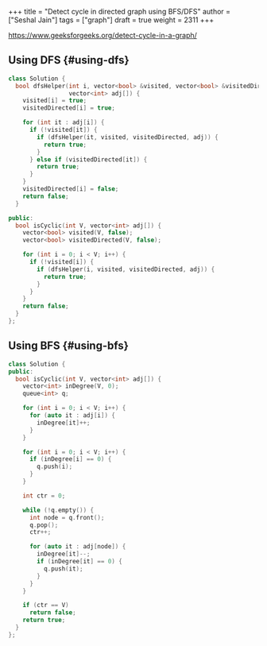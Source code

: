 +++
title = "Detect cycle in directed graph using BFS/DFS"
author = ["Seshal Jain"]
tags = ["graph"]
draft = true
weight = 2311
+++

<https://www.geeksforgeeks.org/detect-cycle-in-a-graph/>


## Using DFS {#using-dfs}

```cpp
class Solution {
  bool dfsHelper(int i, vector<bool> &visited, vector<bool> &visitedDirected,
                 vector<int> adj[]) {
    visited[i] = true;
    visitedDirected[i] = true;

    for (int it : adj[i]) {
      if (!visited[it]) {
        if (dfsHelper(it, visited, visitedDirected, adj)) {
          return true;
        }
      } else if (visitedDirected[it]) {
        return true;
      }
    }
    visitedDirected[i] = false;
    return false;
  }

public:
  bool isCyclic(int V, vector<int> adj[]) {
    vector<bool> visited(V, false);
    vector<bool> visitedDirected(V, false);

    for (int i = 0; i < V; i++) {
      if (!visited[i]) {
        if (dfsHelper(i, visited, visitedDirected, adj)) {
          return true;
        }
      }
    }
    return false;
  }
};
```


## Using BFS {#using-bfs}

```cpp
class Solution {
public:
  bool isCyclic(int V, vector<int> adj[]) {
    vector<int> inDegree(V, 0);
    queue<int> q;

    for (int i = 0; i < V; i++) {
      for (auto it : adj[i]) {
        inDegree[it]++;
      }
    }

    for (int i = 0; i < V; i++) {
      if (inDegree[i] == 0) {
        q.push(i);
      }
    }

    int ctr = 0;

    while (!q.empty()) {
      int node = q.front();
      q.pop();
      ctr++;

      for (auto it : adj[node]) {
        inDegree[it]--;
        if (inDegree[it] == 0) {
          q.push(it);
        }
      }
    }

    if (ctr == V)
      return false;
    return true;
  }
};
```
